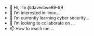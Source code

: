 - 👋 Hi, I’m @davedave99-99
- 👀 I’m interested in linux...
- 🌱 I’m currently learning cyber security...
- 💞️ I’m looking to collaborate on ...
- 📫 How to reach me ...

<!---
davedave99-99/davedave99-99 is a ✨ special ✨ repository because its `README.md` (this file) appears on your GitHub profile.
You can click the Preview link to take a look at your changes.
--->
